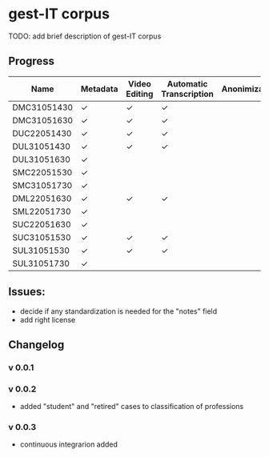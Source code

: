 # gest-IT corpus


TODO: add brief description of gest-IT corpus


## Progress

| Name           | Metadata | Video Editing | Automatic Transcription | Anonimization | Ortographic | Prosodic | Gesture |
|----------------|----------|---------------|-------------------------|---------------|-------------|----------|---------|
| DMC31051430    | &check;  | &check;       | &check;                 |               |             |          |         |
| DMC31051630    | &check;  | &check;       | &check;                 |               |             |          |         |
| DUC22051430    | &check;  | &check;       | &check;                 |               |             |          |         |
| DUL31051430    | &check;  | &check;       | &check;                 |               |             |          |         |
| DUL31051630    | &check;  |               |                         |               |             |          |         |
| SMC22051530    | &check;  |               |                         |               |             |          |         |
| SMC31051730    | &check;  |               |                         |               |             |          |         |
| DML22051630    | &check;  | &check;       | &check;                 |               |             |          |         |
| SML22051730    | &check;  |               |                         |               |             |          |         |
| SUC22051630    | &check;  |               |                         |               |             |          |         |
| SUC31051530    | &check;  | &check;       | &check;                 |               |             |          |         |
| SUL31051530    | &check;  | &check;       | &check;                 |               |             |          |         |
| SUL31051730    | &check;  |               |                         |               |             |          |         |



## Issues:

* decide if any standardization is needed for the "notes" field
* add right license



## Changelog

### v 0.0.1

### v 0.0.2
- added "student" and "retired" cases to classification of professions

### v 0.0.3
- continuous integrarion added